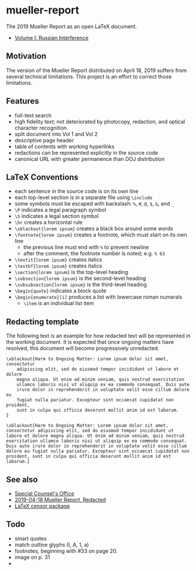 # mueller-report

The 2019 Mueller Report as an open LaTeX document.

- [Volume I: Russian Interference](https://github.com/iandennismiller/mueller-report/blob/master/products/mueller-report-vol-1.pdf)

## Motivation

The version of the Mueller Report distributed on April 18, 2019 suffers from several technical limitations.  This project is an effort to correct those limitations.

## Features

- full-text search
- high fidelity text; not deteriorated by photocopy, redaction, and optical character recognition
- split document into Vol 1 and Vol 2
- descriptive page header
- table of contents with working hyperlinks
- redactions can be represented explicitly in the source code
- canonical URL with greater permanence than DOJ distribution

## LaTeX Conventions

- each sentence in the source code is on its own line
- each top-level section is in a separate file using `\include`
- some symbols must be escaped with backslash: `%`, `#`, `@`, `$`, `&`, and `_`
- `\P` indicates a legal paragraph symbol
- `\S` indicates a legal section symbol
- `\hr` creates a horizontal rule
- `\xblackout{lorem ipsum}` creates a black box around some words
- `\footnote{lorem ipsum}` creates a footnote, which must start on its own line
    - the previous line must end with `%` to prevent newline
    - after the comment, the footnote number is noted; e.g. `% 63`
- `\textit{lorem ipsum}` creates italics
- `\textbf{lorem ipsum}` creates italics
- `\section{lorem ipsum}` is the top-level heading
- `\subsection{lorem ipsum}` is the second-level heading
- `\subsubsection{lorem ipsum}` is the third-level heading
- `\begin{quote}` indicates a block quote
- `\begin{enumerate}[i]` produces a list with lowercase roman numerals
    - `\item` is an individual list item

## Redacting template

The following text is an example for how redacted text will be represented in the working document.  It is expected that once ongoing matters have resolved, this document will become progressively unredacted.

    \xblackout{Harm to Ongoing Matter: Lorem ipsum dolor sit amet, consectetur
        adipiscing elit, sed do eiusmod tempor incididunt ut labore et dolore
        magna aliqua. Ut enim ad minim veniam, quis nostrud exercitation
        ullamco laboris nisi ut aliquip ex ea commodo consequat. Duis aute
        irure dolor in reprehenderit in voluptate velit esse cillum dolore eu
        fugiat nulla pariatur. Excepteur sint occaecat cupidatat non proident,
        sunt in culpa qui officia deserunt mollit anim id est laborum.
    }

    \xblackout{Harm to Ongoing Matter: Lorem ipsum dolor sit amet, consectetur adipiscing elit, sed do eiusmod tempor incididunt ut labore et dolore magna aliqua. Ut enim ad minim veniam, quis nostrud exercitation ullamco laboris nisi ut aliquip ex ea commodo consequat. Duis aute irure dolor in reprehenderit in voluptate velit esse cillum dolore eu fugiat nulla pariatur. Excepteur sint occaecat cupidatat non proident, sunt in culpa qui officia deserunt mollit anim id est laborum.}

## See also

- [Special Counsel's Office](https://www.justice.gov/sco)
- [2019-04-18 Mueller Report, Redacted](https://www.justice.gov/storage/report.pdf)
- [LaTeX censor package](https://ctan.org/pkg/censor)

## Todo

- smart quotes
- match outline glyphs (I, A, 1, a)
- footnotes, beginning with #33 on page 20.
- image on p. 31
- 
